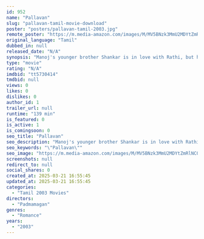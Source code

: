 ```yaml
---
id: 952
name: "Pallavan"
slug: "pallavan-tamil-movie-download"
poster: "posters/pallavan-tamil-2003.jpg"
remote_poster: "https://m.media-amazon.com/images/M/MV5BNzk3MmU2MDYtZmRlNC00NWExLTlmZGUtMDAzODNmMDYwOTYwXkEyXkFqcGc@._V1_SX300.jpg"
original_language: "Tamil"
dubbed_in: null
released_date: "N/A"
synopsis: "Manoj's younger brother Shankar is in love with Rathi, but he is too timid to reveal his feelings to her. Unknown to him, Rathi loves him too but is waiting for him to make the first move. Meanwhile, Manoj too falls in love with R..."
type: "movie"
rating: "N/A"
imdbid: "tt5730414"
tmdbid: null
views: 0
likes: 0
dislikes: 0
author_id: 1
trailer_url: null
runtime: "139 min"
is_featured: 0
is_active: 1
is_comingsoon: 0
seo_title: "Pallavan"
seo_description: "Manoj's younger brother Shankar is in love with Rathi, but he is too timid to reveal his feelings to her. Unknown to him, Rathi loves him too but is waiting for him to make the first move. Meanwhile, Manoj too falls in love with R..."
seo_keywords: "\"Pallavan\""
seo_image: "https://m.media-amazon.com/images/M/MV5BNzk3MmU2MDYtZmRlNC00NWExLTlmZGUtMDAzODNmMDYwOTYwXkEyXkFqcGc@._V1_SX300.jpg"
screenshots: null
redirect_to: null
social_shares: 0
created_at: 2025-03-21 16:55:45
updated_at: 2025-03-21 16:55:45
categories:
  - "Tamil 2003 Movies"
directors:
  - "Padmamagan"
genres:
  - "Romance"
years:
  - "2003"
---
```

